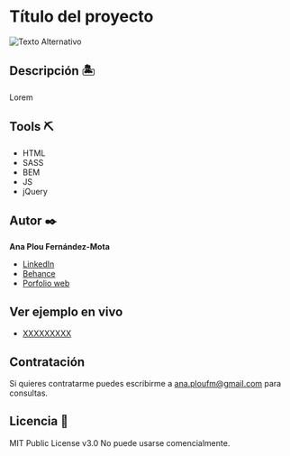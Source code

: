 # Título del proyecto

![Texto Alternativo](https://rutaimg.jpg)

## Descripción 🏝
Lorem

## Tools ⛏

* HTML
* SASS
* BEM
* JS
* jQuery


## Autor ✒️
**Ana Plou Fernández-Mota**

* [LinkedIn](https://www.linkedin.com/in/XX)
* [Behance](https://www.behance.net/XXX)
* [Porfolio web](https://XXXX.XXX/)

## Ver ejemplo en vivo 
- [XXXXXXXXX](XXXXXXXXX)

 
## Contratación
Si quieres contratarme puedes escribirme a ana.ploufm@gmail.com para consultas.

## Licencia 📄
MIT Public License v3.0
No puede usarse comencialmente.